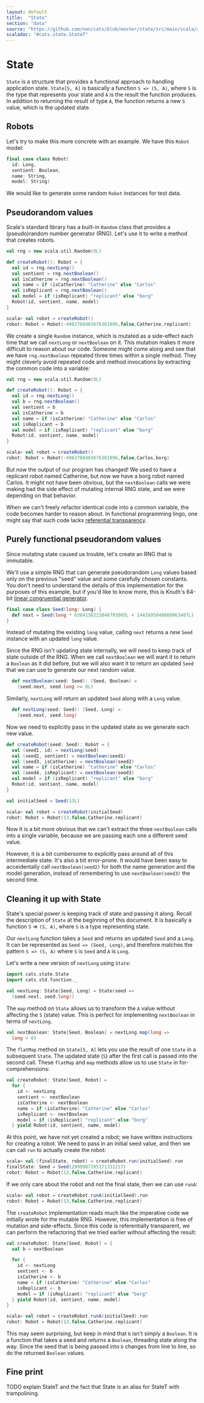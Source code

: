 ```yaml
---
layout: default
title:  "State"
section: "data"
source: "https://github.com/non/cats/blob/master/state/src/main/scala/cats/state/State.scala"
scaladoc: "#cats.state.StateT"
---
```

# State

`State` is a structure that provides a functional approach to handling application state. `State[S, A]` is basically a function `S => (S, A)`, where `S` is the type that represents your state and `A` is the result the function produces. In addition to returning the result of type `A`, the function returns a new `S` value, which is the updated state.

## Robots

Let's try to make this more concrete with an example. We have this `Robot` model:

```scala
final case class Robot(
  id: Long,
  sentient: Boolean,
  name: String,
  model: String)
```

We would like to generate some random `Robot` instances for test data.

## Pseudorandom values

Scala's standard library has a built-in `Random` class that provides a (pseudo)random number generator (RNG). Let's use it to write a method that creates robots.

```scala
val rng = new scala.util.Random(0L)

def createRobot(): Robot = {
  val id = rng.nextLong()
  val sentient = rng.nextBoolean()
  val isCatherine = rng.nextBoolean()
  val name = if (isCatherine) "Catherine" else "Carlos"
  val isReplicant = rng.nextBoolean()
  val model = if (isReplicant) "replicant" else "borg"
  Robot(id, sentient, name, model)
}
```

```scala
scala> val robot = createRobot()
robot: Robot = Robot(-4962768465676381896,false,Catherine,replicant)
```

We create a single `Random` instance, which is mutated as a side-effect each time that we call `nextLong` or `nextBoolean` on it. This mutation makes it more difficult to reason about our code. Someone might come along and see that we have `rng.nextBoolean` repeated three times within a single method. They might cleverly avoid repeated code and method invocations by extracting the common code into a variable:

```scala
val rng = new scala.util.Random(0L)

def createRobot(): Robot = {
  val id = rng.nextLong()
  val b = rng.nextBoolean()
  val sentient = b
  val isCatherine = b
  val name = if (isCatherine) "Catherine" else "Carlos"
  val isReplicant = b
  val model = if (isReplicant) "replicant" else "borg"
  Robot(id, sentient, name, model)
}
```

```scala
scala> val robot = createRobot()
robot: Robot = Robot(-4962768465676381896,false,Carlos,borg)
```

But now the output of our program has changed! We used to have a replicant robot named Catherine, but now we have a borg robot named Carlos. It might not have been obvious, but the `nextBoolean` calls we were making had the side effect of mutating internal RNG state, and we were depending on that behavior.

When we can't freely refactor identical code into a common variable, the code becomes harder to reason about. In functional programming lingo, one might say that such code lacks [referential transparency](https://en.wikipedia.org/wiki/Referential_transparency_(computer_science)).

## Purely functional pseudorandom values

Since mutating state caused us trouble, let's create an RNG that is immutable.

We'll use a simple RNG that can generate pseudorandom `Long` values based only on the previous "seed" value and some carefully chosen constants. You don't need to understand the details of this implementation for the purposes of this example, but if you'd like to know more, this is Knuth's 64-bit [linear congruential generator](https://en.wikipedia.org/wiki/Linear_congruential_generator).

```scala
final case class Seed(long: Long) {
  def next = Seed(long * 6364136223846793005L + 1442695040888963407L)
}
```

Instead of mutating the existing `long` value, calling `next` returns a _new_ `Seed` instance with an updated `long` value.

Since the RNG isn't updating state internally, we will need to keep track of state outside of the RNG. When we call `nextBoolean` we will want it to return a `Boolean` as it did before, but we will also want it to return an updated `Seed` that we can use to generate our next random value.

```scala
  def nextBoolean(seed: Seed): (Seed, Boolean) =
    (seed.next, seed.long >= 0L)
```

Similarly, `nextLong` will return an updated `Seed` along with a `Long` value.

```scala
  def nextLong(seed: Seed): (Seed, Long) =
    (seed.next, seed.long)
```

Now we need to explicitly pass in the updated state as we generate each new value.

```scala
def createRobot(seed: Seed): Robot = {
  val (seed1, id) = nextLong(seed)
  val (seed2, sentient) = nextBoolean(seed1)
  val (seed3, isCatherine) = nextBoolean(seed2)
  val name = if (isCatherine) "Catherine" else "Carlos"
  val (seed4, isReplicant) = nextBoolean(seed3)
  val model = if (isReplicant) "replicant" else "borg"
  Robot(id, sentient, name, model)
}

val initialSeed = Seed(13L)
```

```scala
scala> val robot = createRobot(initialSeed)
robot: Robot = Robot(13,false,Catherine,replicant)
```

Now it is a bit more obvious that we can't extract the three `nextBoolean` calls into a single variable, because we are passing each one a different seed value.

However, it is a bit cumbersome to explicitly pass around all of this intermediate state. It's also a bit error-prone. It would have been easy to acceidentally call `nextBoolean(seed2)` for both the name generation and the model generation, instead of remembering to use `nextBoolean(seed3)` the second time.

## Cleaning it up with State

State's special power is keeping track of state and passing it along. Recall the description of `State` at the beginning of this document. It is basically a function `S` => `(S, A)`, where `S` is a type representing state.

Our `nextLong` function takes a `Seed` and returns an updated `Seed` and a `Long`. It can be represented as `Seed => (Seed, Long)`, and therefore matches the pattern `S => (S, A)` where `S` is `Seed` and `A` is `Long`.

Let's write a new version of `nextLong` using `State`:

```scala
import cats.state.State
import cats.std.function._

val nextLong: State[Seed, Long] = State(seed =>
  (seed.next, seed.long))
```

The `map` method on `State` allows us to transform the `A` value without affecting the `S` (state) value. This is perfect for implementing `nextBoolean` in terms of `nextLong`.

```scala
val nextBoolean: State[Seed, Boolean] = nextLong.map(long =>
  long > 0)
```

The `flatMap` method on `State[S, A]` lets you use the result of one `State` in a subsequent `State`. The updated state (`S`) after the first call is passed into the second call. These `flatMap` and `map` methods allow us to use `State` in for-comprehensions:

```scala
val createRobot: State[Seed, Robot] =
  for {
    id <- nextLong
    sentient <- nextBoolean
    isCatherine <- nextBoolean
    name = if (isCatherine) "Catherine" else "Carlos"
    isReplicant <- nextBoolean
    model = if (isReplicant) "replicant" else "borg"
  } yield Robot(id, sentient, name, model)
```

At this point, we have not yet created a robot; we have written instructions for creating a robot. We need to pass in an initial seed value, and then we can call `run` to actually create the robot:

```scala
scala> val (finalState, robot) = createRobot.run(initialSeed).run
finalState: Seed = Seed(2999987205171331217)
robot: Robot = Robot(13,false,Catherine,replicant)
```

If we only care about the robot and not the final state, then we can use `runA`:

```scala
scala> val robot = createRobot.runA(initialSeed).run
robot: Robot = Robot(13,false,Catherine,replicant)
```

The `createRobot` implementation reads much like the imperative code we initially wrote for the mutable RNG. However, this implementation is free of mutation and side-effects. Since this code is referentially transparent, we can perform the refactoring that we tried earlier without affecting the result:

```scala
val createRobot: State[Seed, Robot] = {
  val b = nextBoolean

  for {
    id <- nextLong
    sentient <- b
    isCatherine <- b
    name = if (isCatherine) "Catherine" else "Carlos"
    isReplicant <- b
    model = if (isReplicant) "replicant" else "borg"
  } yield Robot(id, sentient, name, model)
}
```

```scala
scala> val robot = createRobot.runA(initialSeed).run
robot: Robot = Robot(13,false,Catherine,replicant)
```

This may seem surprising, but keep in mind that `b` isn't simply a `Boolean`. It is a function that takes a seed and _returns_ a `Boolean`, threading state along the way. Since the seed that is being passed into `b` changes from line to line, so do the returned `Boolean` values.

## Fine print

TODO explain StateT and the fact that State is an alias for StateT with trampolining.
